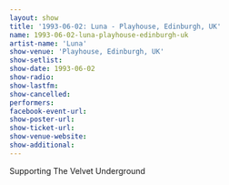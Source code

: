 ```yaml
---
layout: show
title: '1993-06-02: Luna - Playhouse, Edinburgh, UK'
name: 1993-06-02-luna-playhouse-edinburgh-uk
artist-name: 'Luna'
show-venue: 'Playhouse, Edinburgh, UK'
show-setlist: 
show-date: 1993-06-02
show-radio: 
show-lastfm: 
show-cancelled: 
performers: 
facebook-event-url: 
show-poster-url: 
show-ticket-url: 
show-venue-website: 
show-additional: 
---
```


Supporting The Velvet Underground